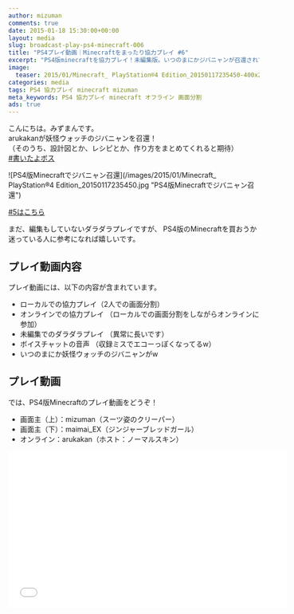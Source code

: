 ```yaml
---
author: mizuman
comments: true
date: 2015-01-18 15:30:00+00:00
layout: media
slug: broadcast-play-ps4-minecraft-006
title: "PS4プレイ動画｜Minecraftをまったり協力プレイ #6"
excerpt: "PS4版minecraftを協力プレイ！未編集版。いつのまにかジバニャンが召還されていた"
image:
  teaser: 2015/01/Minecraft_ PlayStation®4 Edition_20150117235450-400x250.png  #400x250.png
categories: media
tags: PS4 協力プレイ minecraft mizuman
meta_keywords: PS4 協力プレイ minecraft オフライン 画面分割
ads: true
---
```


こんにちは。みずまんです。  
arukakanが妖怪ウォッチのジバニャンを召還！  
（そのうち、設計図とか、レシピとか、作り方をまとめてくれると期待）  
[#書いたよボス](/2015/01/18/jibanyan/)

![PS4版Minecraftでジバニャン召還](/images/2015/01/Minecraft_ PlayStation®4 Edition_20150117235450.jpg "PS4版Minecraftでジバニャン召還")

[#5はこちら](/2015/01/17/broadcast-play-ps4-minecraft-005/)

まだ、編集もしていないダラダラプレイですが、
PS4版のMinecraftを買おうか迷っている人に参考になれば嬉しいです。

## プレイ動画内容

プレイ動画には、以下の内容が含まれています。

* ローカルでの協力プレイ（2人での画面分割）
* オンラインでの協力プレイ
  （ローカルでの画面分割をしながらオンラインに参加）
* 未編集でのダラダラプレイ
  （異常に長いです）
* ボイスチャットの音声
  （収録ミスでエコーっぽくなってるw）
* いつのまにか妖怪ウォッチのジバニャンがw

## プレイ動画

では、PS4版Minecraftのプレイ動画をどうぞ！

* 画面主（上）：mizuman（スーツ姿のクリーパー）
* 画面主（下）：maimai_EX（ジンジャーブレッドガール）
* オンライン：arukakan（ホスト：ノーマルスキン）

<iframe width="560" height="315" src="//www.youtube.com/embed/HadP4mWVM0Q" frameborder="0" allowfullscreen></iframe>

